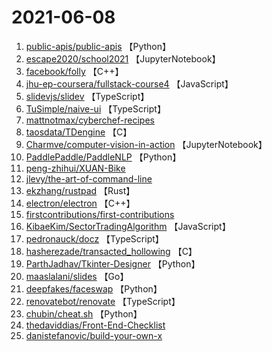 # 2021-06-08

1. [public-apis/public-apis](https://github.com/public-apis/public-apis) 【Python】
2. [escape2020/school2021](https://github.com/escape2020/school2021) 【JupyterNotebook】
3. [facebook/folly](https://github.com/facebook/folly) 【C++】
4. [jhu-ep-coursera/fullstack-course4](https://github.com/jhu-ep-coursera/fullstack-course4) 【JavaScript】
5. [slidevjs/slidev](https://github.com/slidevjs/slidev) 【TypeScript】
6. [TuSimple/naive-ui](https://github.com/TuSimple/naive-ui) 【TypeScript】
7. [mattnotmax/cyberchef-recipes](https://github.com/mattnotmax/cyberchef-recipes) 
8. [taosdata/TDengine](https://github.com/taosdata/TDengine) 【C】
9. [Charmve/computer-vision-in-action](https://github.com/Charmve/computer-vision-in-action) 【JupyterNotebook】
10. [PaddlePaddle/PaddleNLP](https://github.com/PaddlePaddle/PaddleNLP) 【Python】
11. [peng-zhihui/XUAN-Bike](https://github.com/peng-zhihui/XUAN-Bike) 
12. [jlevy/the-art-of-command-line](https://github.com/jlevy/the-art-of-command-line) 
13. [ekzhang/rustpad](https://github.com/ekzhang/rustpad) 【Rust】
14. [electron/electron](https://github.com/electron/electron) 【C++】
15. [firstcontributions/first-contributions](https://github.com/firstcontributions/first-contributions) 
16. [KibaeKim/SectorTradingAlgorithm](https://github.com/KibaeKim/SectorTradingAlgorithm) 【JavaScript】
17. [pedronauck/docz](https://github.com/pedronauck/docz) 【TypeScript】
18. [hasherezade/transacted_hollowing](https://github.com/hasherezade/transacted_hollowing) 【C】
19. [ParthJadhav/Tkinter-Designer](https://github.com/ParthJadhav/Tkinter-Designer) 【Python】
20. [maaslalani/slides](https://github.com/maaslalani/slides) 【Go】
21. [deepfakes/faceswap](https://github.com/deepfakes/faceswap) 【Python】
22. [renovatebot/renovate](https://github.com/renovatebot/renovate) 【TypeScript】
23. [chubin/cheat.sh](https://github.com/chubin/cheat.sh) 【Python】
24. [thedaviddias/Front-End-Checklist](https://github.com/thedaviddias/Front-End-Checklist) 
25. [danistefanovic/build-your-own-x](https://github.com/danistefanovic/build-your-own-x) 
